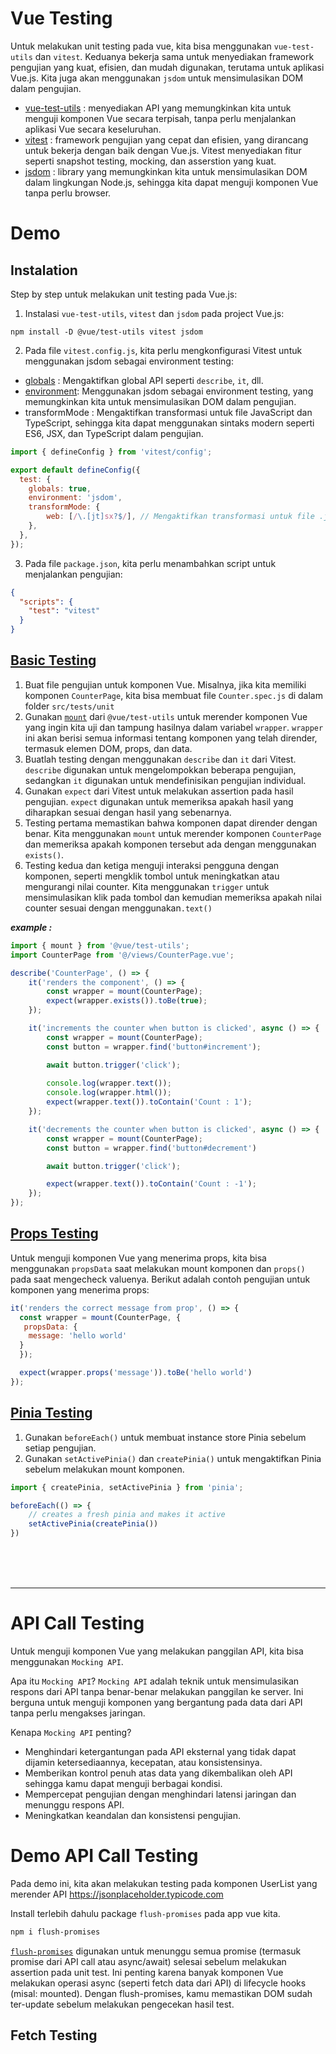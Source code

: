 # Vue Testing

Untuk melakukan unit testing pada vue, kita bisa menggunakan `vue-test-utils` dan `vitest`. Keduanya  bekerja  sama  untuk  menyediakan  framework  pengujian  yang  kuat,  efisien,  dan  mudah digunakan, terutama untuk aplikasi Vue.js. Kita juga akan menggunakan `jsdom` untuk mensimulasikan DOM dalam pengujian.
- [vue-test-utils](https://test-utils.vuejs.org/) : menyediakan API yang memungkinkan kita untuk menguji komponen Vue secara terpisah, tanpa perlu menjalankan aplikasi Vue secara keseluruhan.
- [vitest](https://vitest.dev/) : framework pengujian yang cepat dan efisien, yang dirancang untuk bekerja dengan baik dengan Vue.js. Vitest menyediakan fitur seperti snapshot testing, mocking, dan asserstion yang kuat.
- [jsdom](https://www.npmjs.com/package/jsdom) : library yang memungkinkan kita untuk mensimulasikan DOM dalam lingkungan Node.js, sehingga kita dapat menguji komponen Vue tanpa perlu browser.

# Demo 
## Instalation
Step by step untuk melakukan unit testing pada Vue.js:
1. Instalasi `vue-test-utils`, `vitest` dan `jsdom` pada project Vue.js:
```
npm install -D @vue/test-utils vitest jsdom
```

2. Pada file `vitest.config.js`, kita perlu mengkonfigurasi Vitest untuk menggunakan jsdom sebagai environment testing:
- [globals](https://vitest.dev/config/#globals) : Mengaktifkan global API seperti `describe`, `it`, dll.
- [environment](https://vitest.dev/config/#environment): Menggunakan jsdom sebagai environment testing, yang memungkinkan kita untuk mensimulasikan DOM dalam pengujian.
- transformMode : Mengaktifkan transformasi untuk file JavaScript dan TypeScript, sehingga kita dapat menggunakan sintaks modern seperti ES6, JSX, dan TypeScript dalam pengujian.
```js
import { defineConfig } from 'vitest/config';

export default defineConfig({
  test: {
    globals: true, 
    environment: 'jsdom',
    transformMode: {
        web: [/\.[jt]sx?$/], // Mengaktifkan transformasi untuk file .js, .jsx, .ts, dan .tsx
    },
  },
});
```

3. Pada file `package.json`, kita perlu menambahkan script untuk menjalankan pengujian:
```json
{
  "scripts": {
    "test": "vitest"
  }
}
```

## [Basic Testing](https://vitest.dev/guide/#writing-tests)
1. Buat file pengujian untuk komponen Vue. Misalnya, jika kita memiliki komponen `CounterPage`, kita bisa membuat file `Counter.spec.js` di dalam folder `src/tests/unit`
2. Gunakan [`mount`](https://v1.test-utils.vuejs.org/api/mount.html#mount) dari `@vue/test-utils` untuk merender komponen Vue yang ingin kita uji dan tampung hasilnya dalam variabel `wrapper`. `wrapper` ini akan berisi semua informasi tentang komponen yang telah dirender, termasuk elemen DOM, props, dan data.
3. Buatlah testing dengan menggunakan `describe` dan `it` dari Vitest. `describe` digunakan untuk mengelompokkan beberapa pengujian, sedangkan `it` digunakan untuk mendefinisikan pengujian individual.
4. Gunakan `expect` dari Vitest untuk melakukan assertion pada hasil pengujian. `expect` digunakan untuk memeriksa apakah hasil yang diharapkan sesuai dengan hasil yang sebenarnya.
5. Testing pertama memastikan bahwa komponen dapat dirender dengan benar. Kita menggunakan `mount` untuk merender komponen `CounterPage` dan memeriksa apakah komponen tersebut ada dengan menggunakan `exists()`.
6. Testing kedua dan ketiga menguji interaksi pengguna dengan komponen, seperti mengklik tombol untuk meningkatkan atau mengurangi nilai counter. Kita menggunakan `trigger` untuk mensimulasikan klik pada tombol dan kemudian memeriksa apakah nilai counter sesuai dengan menggunakan`.text()` 

***example :***
```js
import { mount } from '@vue/test-utils';
import CounterPage from '@/views/CounterPage.vue';

describe('CounterPage', () => {
    it('renders the component', () => {
        const wrapper = mount(CounterPage);
        expect(wrapper.exists()).toBe(true);
    });

    it('increments the counter when button is clicked', async () => {
        const wrapper = mount(CounterPage);
        const button = wrapper.find('button#increment');

        await button.trigger('click');
        
        console.log(wrapper.text());
        console.log(wrapper.html());
        expect(wrapper.text()).toContain('Count : 1');
    });

    it('decrements the counter when button is clicked', async () => {
        const wrapper = mount(CounterPage);
        const button = wrapper.find('button#decrement')

        await button.trigger('click');

        expect(wrapper.text()).toContain('Count : -1');
    });
});
```

## [Props Testing](https://v1.test-utils.vuejs.org/api/wrapper/#props)
Untuk menguji komponen Vue yang menerima props, kita bisa menggunakan `propsData` saat melakukan mount komponen dan `props()` pada saat mengecheck valuenya. Berikut adalah contoh pengujian untuk komponen yang menerima props:

```js
it('renders the correct message from prop', () => {
  const wrapper = mount(CounterPage, {
   propsData: {
    message: 'hello world'
  }
  });

  expect(wrapper.props('message')).toBe('hello world')
});
```

## [Pinia Testing](https://pinia.vuejs.org/cookbook/testing.html#Unit-testing-a-store)
1. Gunakan `beforeEach()` untuk membuat instance store Pinia sebelum setiap pengujian. 
2. Gunakan `setActivePinia()` dan `createPinia()` untuk mengaktifkan Pinia sebelum melakukan mount komponen.

```js
import { createPinia, setActivePinia } from 'pinia';

beforeEach(() => {
    // creates a fresh pinia and makes it active
    setActivePinia(createPinia())
})
```

<br>
<br>
<br>
<hr>

# API Call Testing
Untuk menguji komponen Vue yang melakukan panggilan API, kita bisa menggunakan `Mocking API`.

Apa itu `Mocking API`? `Mocking API` adalah teknik untuk mensimulasikan respons dari API tanpa benar-benar melakukan panggilan ke server. Ini berguna untuk menguji komponen yang bergantung pada data dari API tanpa perlu mengakses jaringan.

Kenapa `Mocking API` penting?
- Menghindari ketergantungan pada API eksternal yang tidak dapat dijamin ketersediaannya, kecepatan, atau konsistensinya.
- Memberikan kontrol penuh atas data yang dikembalikan oleh API sehingga kamu dapat menguji berbagai kondisi.
- Mempercepat pengujian dengan menghindari latensi jaringan dan menunggu respons API.
- Meningkatkan keandalan dan konsistensi pengujian.


# Demo API Call Testing
Pada demo ini, kita akan melakukan testing pada komponen UserList yang merender API https://jsonplaceholder.typicode.com

Install terlebih dahulu package `flush-promises` pada app vue kita.
```bash
npm i flush-promises
```

[`flush-promises`](https://www.npmjs.com/package/flush-promises) digunakan untuk menunggu semua promise (termasuk promise dari API call atau async/await) selesai sebelum melakukan assertion pada unit test. Ini penting karena banyak komponen Vue melakukan operasi async (seperti fetch data dari API) di lifecycle hooks (misal: mounted). Dengan flush-promises, kamu memastikan DOM sudah ter-update sebelum melakukan pengecekan hasil test.

## Fetch Testing